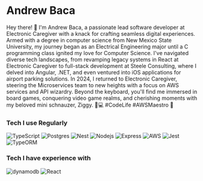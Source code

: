 # Andrew Baca

<p>Hey there! 👋 I'm Andrew Baca, a passionate lead software developer at Electronic Caregiver with a knack for crafting seamless digital experiences. Armed with a degree in computer science from New Mexico State University, my journey began as an Electrical Engineering major until a C programming class ignited my love for Computer Science. I've navigated diverse tech landscapes, from revamping legacy systems in React at Electronic Caregiver to full-stack development at Steele Consulting, where I delved into Angular, .NET, and even ventured into iOS applications for airport parking solutions. In 2024, I returned to Electronic Caregiver, steering the Microservices team to new heights with a focus on AWS services and API wizardry. Beyond the keyboard, you'll find me immersed in board games, conquering video game realms, and cherishing moments with my beloved mini schnauzer, Ziggy. 🔧💻 #CodeLife #AWSMaestro 🚀
</p>

<h3>Tech I use Regularly</h3>
<p>
  <img alt="TypeScript" src="https://img.shields.io/badge/-TypeScript-007ACC?style=flat-square&logo=typescript&logoColor=white" />
  <img alt="Postgres" src="https://img.shields.io/badge/PostgreSQL-316192?style=flat-square&logo=postgresql&logoColor=white" />
  <img alt="Nest" src="https://img.shields.io/badge/NestJS-E0234E?style=flat-square&logo=NestJS&logoColor=white" />
  <img alt="Nodejs" src="https://img.shields.io/badge/-Nodejs-43853d?style=flat-square&logo=Node.js&logoColor=white" />
  <img alt="Express" src="https://img.shields.io/badge/Express.js-404D59?style=flat-square" />
  <img alt="AWS" src="https://img.shields.io/badge/AWS-232F3E?style=flat-square&logo=amazon-aws&logoColor=white" />
  <img alt="Jest" src="https://img.shields.io/badge/-Jest-C21325?style=flat-square&logo=Jest&logoColor=white" />
  <img alt="TypeORM" src="https://img.shields.io/badge/-Typeorm-fe0902?style=flat-square&logo=typeorm&logoColor=white&link=https://typeorm.io" />
</p>

<h3>Tech I have experience with </h3>
<p>
  <img alt="dynamodb" src="https://img.shields.io/badge/DynamoDB-4053D6?style=flat-square&logo=AmazonDynamoDB&logoColor=white" />
  <img alt="React" src="https://img.shields.io/badge/-React-45b8d8?style=flat-square&logo=react&logoColor=white" />
</p>





<!--
**asbaca93/asbaca93** is a ✨ _special_ ✨ repository because its `README.md` (this file) appears on your GitHub profile.

Here are some ideas to get you started:

- 🔭 I’m currently working on ...
- 🌱 I’m currently learning ...
- 👯 I’m looking to collaborate on ...
- 🤔 I’m looking for help with ...
- 💬 Ask me about ...
- 📫 How to reach me: ...
- 😄 Pronouns: ...
- ⚡ Fun fact: ...
-->
